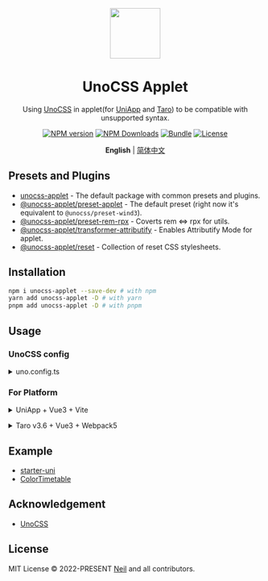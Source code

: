<p align="center">
<img src="https://github.com/unocss-applet/unocss-applet/raw/main/public/logo.svg" style="width:100px;" />
<h1 align="center">UnoCSS Applet</h1>
<p align="center">Using <a href="https://github.com/unocss/unocss">UnoCSS</a> in applet(for <a href="https://github.com/dcloudio/uni-app">UniApp</a> and <a href="https://github.com/NervJS/taro">Taro</a>) to be compatible with unsupported syntax.</p>
</p>
<p align="center">
<a href="https://www.npmjs.com/package/unocss-applet"><img src="https://img.shields.io/npm/v/unocss-applet?style=flat&colorA=858585&colorB=F17F42" alt="NPM version"></a>
<a href="https://www.npmjs.com/package/unocss-applet"><img src="https://img.shields.io/npm/dm/unocss-applet?style=flat&colorA=858585&colorB=F17F42" alt="NPM Downloads"></a>
<a href="https://bundlephobia.com/result?p=unocss-applet"><img src="https://img.shields.io/bundlephobia/minzip/unocss-applet?style=flat&colorA=858585&colorB=F17F42" alt="Bundle"></a>
<a href="https://github.com/unocss-applet/unocss-applet/blob/main/LICENSE"><img src="https://img.shields.io/github/license/unocss-applet/unocss-applet.svg?style=flat&colorA=858585&colorB=F17F42" alt="License"></a>
</p>

<p align='center'>
<b>English</b> | <a href="https://github.com/unocss-applet/unocss-applet/blob/main/README.zh-CN.md">简体中文</a>
</p>

## Presets and Plugins

- [unocss-applet](https://github.com/unocss-applet/unocss-applet/tree/main/packages/unocss-applet) - The default package with common presets and plugins.
- [@unocss-applet/preset-applet](https://github.com/unocss-applet/unocss-applet/tree/main/packages/preset-applet) - The default preset (right now it's equivalent to `@unocss/preset-wind3`).
- [@unocss-applet/preset-rem-rpx](https://github.com/unocss-applet/unocss-applet/tree/main/packages/preset-rem-rpx) - Coverts rem <=> rpx for utils.
- [@unocss-applet/transformer-attributify](https://github.com/unocss-applet/unocss-applet/tree/main/packages/transformer-attributify) - Enables Attributify Mode for applet.
- [@unocss-applet/reset](https://github.com/unocss-applet/unocss-applet/tree/main/packages/reset) - Collection of reset CSS stylesheets.

## Installation

```bash
npm i unocss-applet --save-dev # with npm
yarn add unocss-applet -D # with yarn
pnpm add unocss-applet -D # with pnpm
```

## Usage

### UnoCSS config

<details>
<summary>uno.config.ts</summary><br>

```ts
import type { Preset, SourceCodeTransformer } from 'unocss'
import { defineConfig, presetAttributify } from 'unocss'

import {
  presetApplet,
  presetRemRpx,
  transformerAttributify,
} from 'unocss-applet'

// uni-app
const isApplet = process.env?.UNI_PLATFORM?.startsWith('mp-') ?? false
// taro
// const isApplet = process.env.TARO_ENV !== 'h5' ?? false
const presets: Preset[] = []
const transformers: SourceCodeTransformer[] = []

if (isApplet) {
  presets.push(presetApplet())
  presets.push(presetRemRpx())
  transformers.push(transformerAttributify({ ignoreAttributes: ['block'] }))
}
else {
  presets.push(presetApplet())
  presets.push(presetAttributify())
  presets.push(presetRemRpx({ mode: 'rpx2rem' }))
}

export default defineConfig({
  presets: [
    // ...
    ...presets,
  ],
  transformers: [
    // ...
    ...transformers,
  ],
})
```

<br></details>

### For Platform

<details>
<summary>UniApp + Vue3 + Vite</summary><br>

`vite.config.ts` (UnoCSS v0.58 or below) / `vite.config.mts` (UnoCSS v0.59 or above)

```ts
import uniModule from '@dcloudio/vite-plugin-uni'
import UnoCSS from 'unocss/vite'
import { defineConfig } from 'vite'

// @ts-expect-error missing types
const Uni = uniModule.default || uniModule

export default defineConfig({
  plugins: [
    Uni(),
    UnoCSS(),
  ],
})
```

`main.ts`

```ts
import 'uno.css'
```

<br></details>

<details>
<summary>Taro v3.6 + Vue3 + Webpack5</summary><br>

`config/index.js` (UnoCSS v0.59 or above)

```js
import { createSwcRegister, getModuleDefaultExport } from '@tarojs/helper'

export default async () => {
  createSwcRegister({
    only: [filePath => filePath.includes('@unocss')],
  })
  const UnoCSS = getModuleDefaultExport(await import('@unocss/webpack'))
  return {
    mini: {
      // ...
      webpackChain(chain, _webpack) {
        chain.plugin('unocss').use(UnoCSS())
      }
    },
    h5: {
      // ...
      webpackChain(chain) {
        chain.plugin('unocss').use(UnoCSS())
      }
    }
  }
}
```

`config/index.js` (UnoCSS v0.58 or below)

```js
import UnoCSS from 'unocss/webpack'

const config = {
  mini: {
    // ...
    webpackChain(chain, _webpack) {
      chain.plugin('unocss').use(UnoCSS())
    },
  },
  h5: {
    // ...
    webpackChain(chain, _webpack) {
      chain.plugin('unocss').use(UnoCSS())
    },
  },
}
```

`app.ts`

```ts
import 'uno.css'
```

<br></details>

## Example

- [starter-uni](https://github.com/nei1ee/starter-uni)
- [ColorTimetable](https://github.com/nei1ee/ColorTimetable)

## Acknowledgement

- [UnoCSS](https://github.com/unocss/unocss)

## License

MIT License &copy; 2022-PRESENT [Neil](https://github.com/nei1ee) and all contributors.
